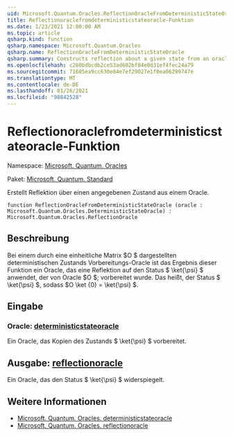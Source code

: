 ```yaml
---
uid: Microsoft.Quantum.Oracles.ReflectionOracleFromDeterministicStateOracle
title: Reflectionoraclefromdeterministicstateoracle-Funktion
ms.date: 1/23/2021 12:00:00 AM
ms.topic: article
qsharp.kind: function
qsharp.namespace: Microsoft.Quantum.Oracles
qsharp.name: ReflectionOracleFromDeterministicStateOracle
qsharp.summary: Constructs reflection about a given state from an oracle.
ms.openlocfilehash: c260bdbcdb2ce53ad602bf84e0d31ef4fec24a79
ms.sourcegitcommit: 71605ea9cc630e84e7ef29027e1f0ea06299747e
ms.translationtype: MT
ms.contentlocale: de-DE
ms.lasthandoff: 01/26/2021
ms.locfileid: "98842528"
---
```

# <a name="reflectionoraclefromdeterministicstateoracle-function"></a>Reflectionoraclefromdeterministicstateoracle-Funktion

Namespace: [Microsoft. Quantum. Oracles](xref:Microsoft.Quantum.Oracles)

Paket: [Microsoft. Quantum. Standard](https://nuget.org/packages/Microsoft.Quantum.Standard)


Erstellt Reflektion über einen angegebenen Zustand aus einem Oracle.

```qsharp
function ReflectionOracleFromDeterministicStateOracle (oracle : Microsoft.Quantum.Oracles.DeterministicStateOracle) : Microsoft.Quantum.Oracles.ReflectionOracle
```


## <a name="description"></a>Beschreibung

Bei einem durch eine einheitliche Matrix $O $ dargestellten deterministischen Zustands Vorbereitungs-Oracle ist das Ergebnis dieser Funktion ein Oracle, das eine Reflektion auf den Status $ \ket{\psi} $ anwendet, der von Oracle $O $; vorbereitet wurde. Das heißt, der Status $ \ket{\psi} $, sodass $O \ket {0} = \ket{\psi} $.

## <a name="input"></a>Eingabe

### <a name="oracle--deterministicstateoracle"></a>Oracle: [deterministicstateoracle](xref:Microsoft.Quantum.Oracles.DeterministicStateOracle)

Ein Oracle, das Kopien des Zustands $ \ket{\psi} $ vorbereitet.



## <a name="output--reflectionoracle"></a>Ausgabe: [reflectionoracle](xref:Microsoft.Quantum.Oracles.ReflectionOracle)

Ein Oracle, das den Status $ \ket{\psi} $ widerspiegelt.

## <a name="see-also"></a>Weitere Informationen

- [Microsoft. Quantum. Oracles. deterministicstateoracle](xref:Microsoft.Quantum.Oracles.DeterministicStateOracle)
- [Microsoft. Quantum. Oracles. reflectionoracle](xref:Microsoft.Quantum.Oracles.ReflectionOracle)